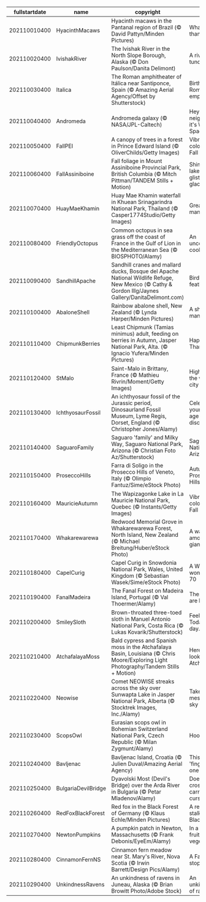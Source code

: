 |fullstartdate|name|copyright|title|image|
|--|--|--|--|--|
202110010400|HyacinthMacaws|Hyacinth macaws in the Pantanal region of Brazil (© David Pattyn/Minden Pictures)|What's better than a smile?|![](/en-CA/2021/10/202110010400HyacinthMacaws.jpg)|
202110020400|IvishakRiver|The Ivishak River in the North Slope Borough, Alaska (© Don Paulson/Danita Delimont)|A river on the tundra|![](/en-CA/2021/10/202110020400IvishakRiver.jpg)|
202110030400|Italica|The Roman amphitheater of Itálica near Santiponce, Spain (© Amazing Aerial Agency/Offset by Shutterstock)|Birthplace of Roman emperors|![](/en-CA/2021/10/202110030400Italica.jpg)|
202110040400|Andromeda|Andromeda galaxy (© NASA/JPL-Caltech)|Hey neighbour, it's World Space Week!|![](/en-CA/2021/10/202110040400Andromeda.jpg)|
202110050400|FallPEI|A canopy of trees in a forest in Prince Edward Island (© OliverChilds/Getty Images)|Vibrant colours of Fall|![](/en-CA/2021/10/202110050400FallPEI.jpg)|
202110060400|FallAssiniboine|Fall foliage in Mount Assiniboine Provincial Park, British Columbia (© Mitch Pittman/TANDEM Stills + Motion)|Shimmering lakes and glistening glaciers|![](/en-CA/2021/10/202110060400FallAssiniboine.jpg)|
202110070400|HuayMaeKhamin|Huay Mae Khamin waterfall in Khuean Srinagarindra National Park, Thailand (© Casper1774Studio/Getty Images)|Great on so many levels|![](/en-CA/2021/10/202110070400HuayMaeKhamin.jpg)|
202110080400|FriendlyOctopus|Common octopus in sea grass off the coast of France in the Gulf of Lion in the Mediterranean Sea (© BIOSPHOTO/Alamy)|An uncommonly cool critter|![](/en-CA/2021/10/202110080400FriendlyOctopus.jpg)|
202110090400|SandhillApache|Sandhill cranes and mallard ducks, Bosque del Apache National Wildlife Refuge, New Mexico (© Cathy & Gordon Illg/Jaynes Gallery/DanitaDelimont.com)|Birds of a feather|![](/en-CA/2021/10/202110090400SandhillApache.jpg)|
202110100400|AbaloneShell|Rainbow abalone shell, New Zealand (© Lynda Harper/Minden Pictures)|A shell of many colours|![](/en-CA/2021/10/202110100400AbaloneShell.jpg)|
202110110400|ChipmunkBerries|Least Chipmunk (Tamias minimus) adult, feeding on berries in Autumn, Jasper National Park, Alta. (© Ignacio Yufera/Minden Pictures)|Happy Thanksgiving!|![](/en-CA/2021/10/202110110400ChipmunkBerries.jpg)|
202110120400|StMalo|Saint-Malo in Brittany, France (© Mathieu Rivrin/Moment/Getty Images)|High tide at the walled city|![](/en-CA/2021/10/202110120400StMalo.jpg)|
202110130400|IchthyosaurFossil|An ichthyosaur fossil of the Jurassic period, Dinosaurland Fossil Museum, Lyme Regis, Dorset, England (© Christopher Jones/Alamy)|Celebrating a young girl's age-old discovery|![](/en-CA/2021/10/202110130400IchthyosaurFossil.jpg)|
202110140400|SaguaroFamily|Saguaro 'family' and Milky Way, Saguaro National Park, Arizona (© Christian Foto Az/Shutterstock)|Saguaro National Park, Arizona|![](/en-CA/2021/10/202110140400SaguaroFamily.jpg)|
202110150400|ProseccoHills|Farra di Soligo in the Prosecco Hills of Veneto, Italy (© Olimpio Fantuz/Sime/eStock Photo)|Autumn in the Prosecco Hills|![](/en-CA/2021/10/202110150400ProseccoHills.jpg)|
202110160400|MauricieAutumn|The Wapizagonke Lake in La Mauricie National Park, Quebec (© Instants/Getty Images)|Vibrant colours of Fall|![](/en-CA/2021/10/202110160400MauricieAutumn.jpg)|
202110170400|Whakarewarewa|Redwood Memorial Grove in Whakarewarewa Forest, North Island, New Zealand (© Michael Breitung/Huber/eStock Photo)|A walk among the giants|![](/en-CA/2021/10/202110170400Whakarewarewa.jpg)|
202110180400|CapelCurig|Capel Curig in Snowdonia National Park, Wales, United Kingdom (© Sebastian Wasek/Sime/eStock Photo)|A Welsh wonder turns 70|![](/en-CA/2021/10/202110180400CapelCurig.jpg)|
202110190400|FanalMadeira|The Fanal Forest on Madeira Island, Portugal (© Val Thoermer/Alamy)|These laurels are hardy|![](/en-CA/2021/10/202110190400FanalMadeira.jpg)|
202110200400|SmileySloth|Brown-throated three-toed sloth in Manuel Antonio National Park, Costa Rica (© Lukas Kovarik/Shutterstock)|Feeling lazy? Today's your day.|![](/en-CA/2021/10/202110200400SmileySloth.jpg)|
202110210400|AtchafalayaMoss|Bald cypress and Spanish moss in the Atchafalaya Basin, Louisiana (© Chris Moore/Exploring Light Photography/Tandem Stills + Motion)|Here’s looking Atchafalaya|![](/en-CA/2021/10/202110210400AtchafalayaMoss.jpg)|
202110220400|Neowise|Comet NEOWISE streaks across the sky over Sunwapta Lake in Jasper National Park, Alberta (© Stocktrek Images, Inc./Alamy)|Take in the mesmerizing sky|![](/en-CA/2021/10/202110220400Neowise.jpg)|
202110230400|ScopsOwl|Eurasian scops owl in Bohemian Switzerland National Park, Czech Republic (© Milan Zygmunt/Alamy)|Hoo's there?|![](/en-CA/2021/10/202110230400ScopsOwl.jpg)|
202110240400|Bavljenac|Bavljenac Island, Croatia (© Julien Duval/Amazing Aerial Agency)|This 'fingerprint' is one of a kind|![](/en-CA/2021/10/202110240400Bavljenac.jpg)|
202110250400|BulgariaDevilBridge|Dyavolski Most (Devil's Bridge) over the Arda River in Bulgaria (© Petar Mladenov/Alamy)|Does this crossing carry a curse?|![](/en-CA/2021/10/202110250400BulgariaDevilBridge.jpg)|
202110260400|RedFoxBlackForest|Red fox in the Black Forest of Germany (© Klaus Echle/Minden Pictures)|A red fox stalks the Black Forest|![](/en-CA/2021/10/202110260400RedFoxBlackForest.jpg)|
202110270400|NewtonPumpkins|A pumpkin patch in Newton, Massachusetts (© Frank Debonis/EyeEm/Alamy)|In a field of fruit…or vegetable?|![](/en-CA/2021/10/202110270400NewtonPumpkins.jpg)|
202110280400|CinnamonFernNS|Cinnamon fern meadow near St. Mary's River, Nova Scotia (© Irwin Barrett/Design Pics/Alamy)|A Fall show-stopper|![](/en-CA/2021/10/202110280400CinnamonFernNS.jpg)|
202110290400|UnkindnessRavens|An unkindness of ravens in Juneau, Alaska (© Brian Browitt Photo/Adobe Stock)|An unkindness of ravens|![](/en-CA/2021/10/202110290400UnkindnessRavens.jpg)|
